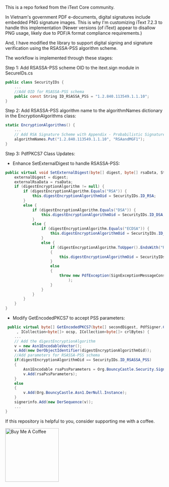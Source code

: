 This is a repo forked from the iText Core community.

[agpl]: LICENSE.md
[building]: BUILDING.md
[contributing]: CONTRIBUTING.md
[itext]: https://itextpdf.com/
[github]: https://github.com/itext/itext7-dotnet
[latest]: https://github.com/itext/itext7-dotnet/releases/latest
[nuget]: https://www.nuget.org/packages/itext7
[sales]: https://itextpdf.com/sales
[gratis]: https://en.wikipedia.org/wiki/Gratis_versus_libre
[rups]: https://github.com/itext/i7j-rups
[pdfhtml]: https://github.com/itext/i7n-pdfhtml
[pdfsweep]: https://github.com/itext/i7n-pdfsweep

In Vietnam's government PDF e-documents, digital signatures include embedded PNG signature images. This is why I'm customizing iText 7.2.3 to handle this implementation (Newer versions (of iText) appear to disallow PNG usage, likely due to PDF/A format compliance requirements.)

And, I have modified the library to support digital signing and signature verification using the RSASSA-PSS algorithm scheme.

The workflow is implemented through these stages:

Step 1: Add RSASSA-PSS scheme OID to the itext.sign module in SecureIDs.cs

```C#
public class SecurityIDs {
    ...
    //Add OID for RSASSA-PSS schema
    public const String ID_RSASSA_PSS = "1.2.840.113549.1.1.10";
}
```

Step 2: Add RSASSA-PSS algorithm name to the algorithmNames dictionary in the EncryptionAlgorithms class:

```C#
static EncryptionAlgorithms() {
    ...
    // Add RSA Signature Scheme with Appendix - Probabilistic Signature (RSASSA-PSS) name
    algorithmNames.Put("1.2.840.113549.1.1.10", "RSAandMGF1");
}
```

Step 3: PdfPKCS7 Class Updates:

- Enhance SetExternalDigest to handle RSASSA-PSS:

```C#
public virtual void SetExternalDigest(byte[] digest, byte[] rsaData, String digestEncryptionAlgorithm) {
    externalDigest = digest;
    externalRsaData = rsaData;
    if (digestEncryptionAlgorithm != null) {
        if (digestEncryptionAlgorithm.Equals("RSA")) {
            this.digestEncryptionAlgorithmOid = SecurityIDs.ID_RSA;
        }
        else {
            if (digestEncryptionAlgorithm.Equals("DSA")) {
                this.digestEncryptionAlgorithmOid = SecurityIDs.ID_DSA;
            }
            else {
                if (digestEncryptionAlgorithm.Equals("ECDSA")) {
                    this.digestEncryptionAlgorithmOid = SecurityIDs.ID_ECDSA;
                }
                else {
                    if (digestEncryptionAlgorithm.ToUpper().EndsWith("RSAANDMGF1"))
                    {
                        this.digestEncryptionAlgorithmOid = SecurityIDs.ID_RSASSA_PSS;
                    }
                    else
                    {
                        throw new PdfException(SignExceptionMessageConstant.UNKNOWN_KEY_ALGORITHM).SetMessageParams(digestEncryptionAlgorithm
                            );
                    }
                }
            }
        }
    }
}
```

- Modify GetEncodedPKCS7 to accept PSS parameters:

```C#
 public virtual byte[] GetEncodedPKCS7(byte[] secondDigest, PdfSigner.CryptoStandard sigtype, ITSAClient tsaClient
     , ICollection<byte[]> ocsp, ICollection<byte[]> crlBytes) {
    ...
    // Add the digestEncryptionAlgorithm
    v = new Asn1EncodableVector();
    v.Add(new DerObjectIdentifier(digestEncryptionAlgorithmOid));
    //Add parameters for RSASSA-PSS schema
    if(digestEncryptionAlgorithmOid == SecurityIDs.ID_RSASSA_PSS)
    {
        Asn1Encodable rsaPssParameters = Org.BouncyCastle.Security.SignerUtilities.GetDefaultX509Parameters(GetDigestAlgorithm());
        v.Add(rsaPssParameters);
    }
    else 
    { 
        v.Add(Org.BouncyCastle.Asn1.DerNull.Instance); 
    }
    signerinfo.Add(new DerSequence(v));
    ...
}


```

If this repository is helpful to you, consider supporting me with a coffee.

<a href="https://buymeacoffee.com/txaopc" target="_blank"><img src="https://cdn.buymeacoffee.com/buttons/v2/default-yellow.png" alt="Buy Me A Coffee" width="170px"></a>

